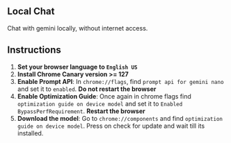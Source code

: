 ## Local Chat
Chat with gemini locally, without internet access. 

## Instructions
1. **Set your browser language to `English US`**
2. **Install Chrome Canary version >= 127**
3. **Enable Prompt API**: In `chrome://flags`, find `prompt api for gemini nano` and set it to `enabled`. **Do not restart the browser**
4. **Enable Optimization Guide**: Once again in chrome flags find `optimization guide on device model` and set it to `Enabled BypassPerfRequirement`. **Restart the browser**
5. **Download the model**: Go to `chrome://components` and find `optimization guide on device model`. Press on check for update and wait till its installed.
